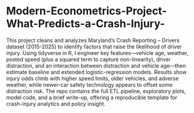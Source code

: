 # Modern-Econometrics-Project-What-Predicts-a-Crash-Injury-
This project cleans and analyzes Maryland’s Crash Reporting – Drivers dataset (2015-2025) to identify factors that raise the likelihood of driver injury. Using tidyverse in R, I engineer key features—vehicle age, weather, posted speed (plus a squared term to capture non-linearity), driver distraction, and an interaction between distraction and vehicle age—then estimate baseline and extended logistic-regression models. Results show injury odds climb with higher speed limits, older vehicles, and adverse weather, while newer-car safety technology appears to offset some distraction risk. The repo contains the full ETL pipeline, exploratory plots, model code, and a brief write-up, offering a reproducible template for crash-injury analytics and policy insight.
